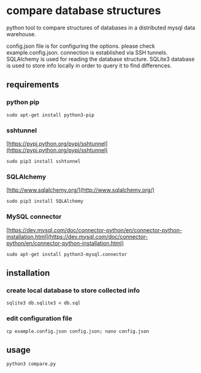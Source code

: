 # compare database structures
python tool to compare structures of databases in a distributed mysql data warehouse.

config.json file is for configuring the options. please check example.config.json. connection is established via SSH tunnels. SQLAlchemy is used for reading the database structure. SQLite3 database is used to store info locally in order to query it to find differences.

## requirements

### python pip

`sudo apt-get install python3-pip`

### sshtunnel
[https://pypi.python.org/pypi/sshtunnel](https://pypi.python.org/pypi/sshtunnel)

`sudo pip3 install sshtunnel`

### SQLAlchemy
[http://www.sqlalchemy.org/](http://www.sqlalchemy.org/)

`sudo pip3 install SQLAlchemy`

### MySQL connector
[https://dev.mysql.com/doc/connector-python/en/connector-python-installation.html](https://dev.mysql.com/doc/connector-python/en/connector-python-installation.html)

`sudo apt-get install python3-mysql.connector`

## installation

### create local database to store collected info

`sqlite3 db.sqlite3 < db.sql`

### edit configuration file

`cp example.config.json config.json; nano config.json`

## usage

`python3 compare.py`


